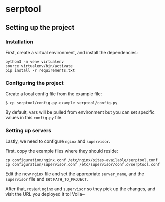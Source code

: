 # serptool

## Setting up the project

### Installation

First, create a virtual environment, and install the dependencies:

```shell script
python3 -m venv virtualenv
source virtualenv/bin/activate
pip install -r requirements.txt 
```

### Configuring the project

Create a local config file from the example file:

```shell script
$ cp serptool/config.py.example serptool/config.py
```

By default, vars will be pulled from environment but you can set specific values
in this `config.py` file.

### Setting up servers

Lastly, we need to configure `nginx` and `supervisor`.

First, copy the example files where they should reside:

```shell script
cp configuration/nginx.conf /etc/nginx/sites-available/serptool.conf
cp configuration/supervisor.conf /etc/supervisor/conf.d/serptool.conf
```

Edit the new `nginx` file and set the appropriate `server_name`, and the
`supervisor` file and set `PATH_TO_PROJECT`.

After that, restart `nginx` and `supervisor` so they pick up the changes,
and visit the URL you deployed it to! Voila~
